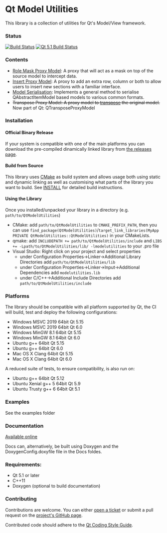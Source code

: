 # Qt Model Utilities

This library is a collection of utilities for Qt's Model/View framework.

### Status
[![Build Status](https://github.com/VSRonin/QtModelUtilities/actions/workflows/buildtest.yml/badge.svg?branch=master)](https://github.com/VSRonin/QtModelUtilities/actions)
[![Qt 5.1 Build Status](https://travis-ci.com/VSRonin/QtModelUtilities.svg?branch=master)](https://travis-ci.com/VSRonin/QtModelUtilities)

### Contents

+ [Role Mask Proxy Model](https://vsronin.github.io/QtModelUtilities/md__r_e_a_d_m_e__role__mask__proxy__model.html): A proxy that will act as a mask on top of the source model to intercept data.
+ [Insert Proxy Model](https://vsronin.github.io/QtModelUtilities/md__r_e_a_d_m_e__insert__proxy__model.html): A proxy to add an extra row, column or both to allow users to insert new sections with a familiar interface.
+ [Model Serialisation](https://vsronin.github.io/QtModelUtilities/md__r_e_a_d_m_e__model__serialisation.html): Implements a general method to serialise QAbstractItemModel based models to various common formats.
+ ~~Transpose Proxy Model: A proxy model to [transpose](https://en.wikipedia.org/wiki/Transpose#Examples) the original model.~~ Now part of Qt: QTransposeProxyModel

### Installation

#### Official Binary Release
If your system is compatible with one of the main platforms you can download the pre-compiled dinamically linked library from [the releases page](https://github.com/VSRonin/QtModelUtilities/releases).

#### Build from Source
This library uses [CMake](https://cmake.org/) as build system and allows usage both using static and dynamic linking as well as customising what parts of the library you want to build. 
See [INSTALL](https://vsronin.github.io/QtModelUtilities/md__i_n_s_t_a_l_l.html) for detailed build instructions.

#### Using the Library
Once you installed/unpacked your library in a directory (e.g. `path/to/QtModelUtilities`)
+ CMake: add `path/to/QtModelUtilities` to `CMAKE_PREFIX_PATH`, then you can use `find_package(QtModelUtilities)`/`target_link_libraries(MyApp PRIVATE QtModelUtilities::QtModelUtilities)` in your CMakeLists.
+ qmake: add `INCLUDEPATH += path/to/QtModelUtilities/include` and `LIBS += -Lpath/to/QtModelUtilities/lib/ -lmodelutilities` to your .pro file
+ Visual Studio: Right click on your project and select properties
    + under Configuration Properties->Linker->Additional Library Directories add `path/to/QtModelUtilities/lib`
    + under Configuration Properties->Linker->Input->Additional Dependencies add `modelutilities.lib`
    + under C/C++->Additional Include Directories add `path/to/QtModelUtilities/include`

### Platforms

The library should be compatible with all platform supported by Qt, the CI will build, test and deploy the following configurations:

+ Windows MSVC 2019 64bit Qt 5.15
+ Windows MSVC 2019 64bit Qt 6.0
+ Windows MinGW 8.1 64bit Qt 5.15
+ Windows MinGW 8.1 64bit Qt 6.0
+ Ubuntu g++ 64bit Qt 5.15
+ Ubuntu g++ 64bit Qt 6.0
+ Mac OS X Clang 64bit Qt 5.15
+ Mac OS X Clang 64bit Qt 6.0

A reduced suite of tests, to ensure compatibility, is also run on:

+ Ubuntu g++ 64bit Qt 5.12
+ Ubuntu Xenial g++ 5 64bit Qt 5.9
+ Ubuntu Trusty g++ 6 64bit Qt 5.1

### Examples

See the examples folder

### Documentation

[Available online](https://vsronin.github.io/QtModelUtilities/index.html)

Docs can, alternatively, be built using Doxygen and the DoxygenConfig.doxyfile file in the Docs foldes.

### Requirements:

+ Qt 5.1 or later
+ C++11
+ Doxygen (optional to build documentation)

### Contributing

Contributions are welcome. 
You can either [open a ticket](https://github.com/VSRonin/QtModelUtilities/issues) or submit a pull request on the [project's GitHub page](https://github.com/VSRonin/QtModelUtilities).

Contributed code should adhere to the [Qt Coding Style Guide](https://wiki.qt.io/Qt_Coding_Style).